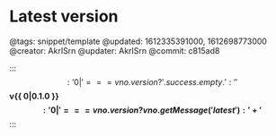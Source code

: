 # Latest version

@tags: snippet/template
@updated: 1612335391000, 1612698773000
@creator: AkrISrn
@updater: AkrISrn
@commit: c815ad8

:::$$: '{{ 0| }}' === vno.version ? ' .success.empty .' : '' $$
**v{{ 0|0.1.0 }}$$: '{{ 0| }}' === vno.version ? vno.getMessage('latest') : ' +' $$**
:::
